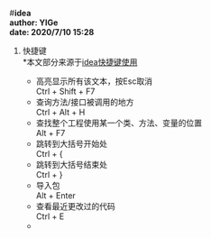 #**idea**  
**author: YIGe**  
**date: 2020/7/10 15:28**  

1. 快捷键  
    *本文部分来源于[idea快捷键使用](https://blog.csdn.net/wytocsdn/article/details/81987394)

    + 高亮显示所有该文本，按Esc取消  
        Ctrl + Shift + F7
    + 查询方法/接口被调用的地方  
        Ctrl + Alt + H
    + 查找整个工程使用某一个类、方法、变量的位置  
        Alt + F7
    + 跳转到大括号开始处  
        Ctrl + {
    + 跳转到大括号结束处  
        Ctrl + }
    + 导入包  
        Alt + Enter
    + 查看最近更改过的代码  
        Ctrl + E
    + 